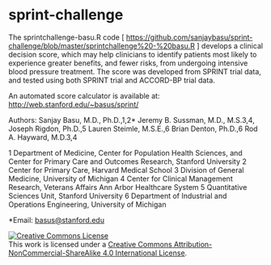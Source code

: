 # sprint-challenge
The sprintchallenge-basu.R code [ https://github.com/sanjaybasu/sprint-challenge/blob/master/sprintchallenge%20-%20basu.R ] develops a clinical decision score, which may help clinicians to identify patients most likely to experience greater benefits, and fewer risks, from undergoing intensive blood pressure treatment. The score was developed from SPRINT trial data, and tested using both SPRINT trial and ACCORD-BP trial data. 

An automated score calculator is available at: http://web.stanford.edu/~basus/sprint/

Authors: 
Sanjay Basu, M.D., Ph.D.,1,2* Jeremy B. Sussman, M.D., M.S.3,4, Joseph Rigdon, Ph.D.,5 Lauren Steimle, M.S.E.,6 Brian Denton, Ph.D.,6 Rod A. Hayward, M.D.3,4

1 Department of Medicine, Center for Population Health Sciences, and Center for Primary Care and Outcomes Research, Stanford University
2 Center for Primary Care, Harvard Medical School
3 Division of General Medicine, University of Michigan
4 Center for Clinical Management Research, Veterans Affairs Ann Arbor Healthcare System
5 Quantitative Sciences Unit, Stanford University
6 Department of Industrial and Operations Engineering, University of Michigan

*Email: basus@stanford.edu

<a rel="license" href="http://creativecommons.org/licenses/by-nc-sa/4.0/"><img alt="Creative Commons License" style="border-width:0" src="https://i.creativecommons.org/l/by-nc-sa/4.0/80x15.png" /></a><br />This work is licensed under a <a rel="license" href="http://creativecommons.org/licenses/by-nc-sa/4.0/">Creative Commons Attribution-NonCommercial-ShareAlike 4.0 International License</a>.
